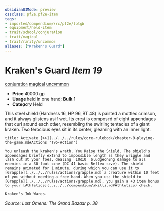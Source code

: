 ```yaml
---
obsidianUIMode: preview
cssclass: pf2e,pf2e-item
tags:
- imported/compendium/src/pf2e/lotgb
- equipment/held-item
- trait/school/conjuration
- trait/magical
- trait/rarity/uncommon
aliases: ["Kraken's Guard"]
---
```

# Kraken's Guard *Item 19*  
[conjuration](conjuration.md)  [magical](magical.md)  [uncommon](uncommon.md)  

- **Price** 40000 gp
- **Usage** held in one hand; **Bulk** 1
- **Category** Held

This steel shield (Hardness 16, HP 96, BT 48) is painted a mottled crimson, and it always glistens as if wet. Its crest is composed of eight appendages that curl around each other, resembling the swirling tentacles of a giant kraken. Two ferocious eyes sit in its center, gleaming with an inner light.

```ad-embed-ability
title: Activate [>>](../../../rules/core-rulebook/chapter-9-playing-the-game.md#Actions "Two-Action")

You unleash the kraken's wrath. You Raise the Shield. The shield's appendages briefly extend to impossible length as they wriggle and lash out at your foes, dealing `10d10` bludgeoning damage to all enemies in a 30-foot cone (DC 41 basic Reflex save). The shield remains animated for 1 minute, during which you can use it to [Grapple](../../../rules/actions/grapple.md) a creature within 10 feet of you without needing a free hand. When you use the shield to [Grapple](../../../rules/actions/grapple.md), you gain a +3 item bonus to your [Athletics](../../../compendium/skills.md#Athletics) check.

Kraken's Ink Wares.
```

*Source: Lost Omens: The Grand Bazaar p. 38*
